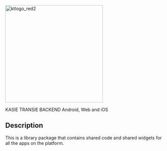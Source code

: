 
<img width="307" alt="ktlogo_red2" src="https://github.com/user-attachments/assets/7763f3c8-855c-4e49-8263-2f3ab4e314e0" />

KASIE TRANSIE BACKEND
Android, Web and iOS

## Description
This is a library package that contains shared code and shared widgets for all the apps on the platform.
